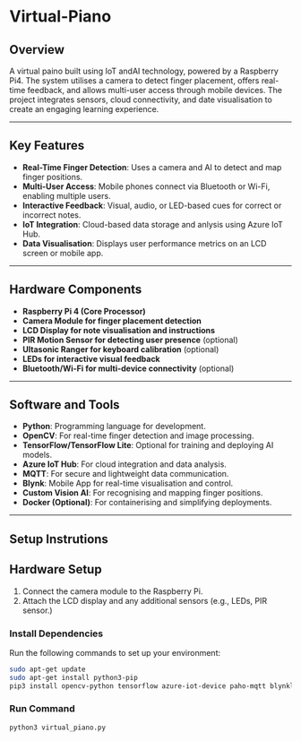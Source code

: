 # Virtual-Piano

## Overview
A virtual paino built using IoT andAI technology, powered by a Raspberry Pi4. The system utilises a camera to detect finger placement, offers real-time feedback, and allows multi-user access through mobile devices. The project integrates sensors, cloud connectivity, and date visualisation to create an engaging learning experience.

---

## Key Features
- **Real-Time Finger Detection**: Uses a camera and AI to detect and map finger positions.
- **Multi-User Access**: Mobile phones connect via Bluetooth or Wi-Fi, enabling multiple users.
- **Interactive Feedback**: Visual, audio, or LED-based cues for correct or incorrect notes.
- **IoT Integration**: Cloud-based data storage and anlysis using Azure IoT Hub.
- **Data Visualisation**: Displays user performance metrics on an LCD screen or mobile app.

---

## Hardware Components
- **Raspberry Pi 4 (Core Processor)**
- **Camera Module for finger placement detection**
- **LCD Display for note visualisation and instructions**
- **PIR Motion Sensor for detecting user presence** (optional)
- **Ultasonic Ranger for keyboard calibration** (optional)
- **LEDs for interactive visual feedback**
- **Bluetooth/Wi-Fi for multi-device connectivity** (optional)

---

## Software and Tools
- **Python**: Programming language for development.
- **OpenCV**: For real-time finger detection and image processing.
- **TensorFlow/TensorFlow Lite**: Optional for training and deploying AI models.
- **Azure IoT Hub**: For cloud integration and data analysis.
- **MQTT**: For secure and lightweight data communication.
- **Blynk**: Mobile App for real-time visualisation and control.
- **Custom Vision AI**: For recognising and mapping finger positions.
- **Docker (Optional)**: For containerising and simplifying deployments.

---

## Setup Instrutions

## Hardware Setup
1. Connect the camera module to the Raspberry Pi.
2. Attach the LCD display and any additional sensors (e.g., LEDs, PIR sensor.)

### Install Dependencies
Run the following commands to set up your environment:
```bash
sudo apt-get update
sudo apt-get install python3-pip
pip3 install opencv-python tensorflow azure-iot-device paho-mqtt blynklib
```
### Run Command
```bash
python3 virtual_piano.py
```

